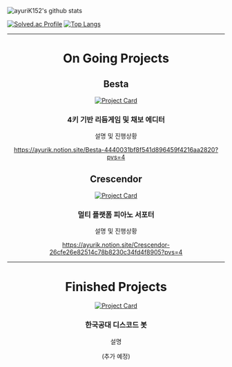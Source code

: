 <div align="center">

<div align="left">
  
![ayuriK152's github stats](https://github-readme-stats.vercel.app/api?username=ayuriK152&show_icons=true&theme=cobalt)

[![Solved.ac Profile](http://mazassumnida.wtf/api/v2/generate_badge?boj=khj566977)](https://solved.ac/khj566977)
[![Top Langs](https://github-readme-stats.vercel.app/api/top-langs/?username=ayuriK152&layout=compact)](https://github.com/anuraghazra/github-readme-stats)

</div>

---

# On Going Projects

## Besta

[![Project Card](https://github-readme-stats.vercel.app/api/pin/?username=ayuriK152&repo=Besta&show_owner=true)](https://github.com/ayuriK152/Besta)

### 4키 기반 리듬게임 및 채보 에디터

설명 및 진행상황

https://ayurik.notion.site/Besta-4440031bf8f541d896459f4216aa2820?pvs=4

## Crescendor

[![Project Card](https://github-readme-stats.vercel.app/api/pin/?username=ayuriK152&repo=Crescendor&show_owner=true)](https://github.com/ayuriK152/Crescendor)

### 멀티 플랫폼 피아노 서포터

설명 및 진행상황

https://ayurik.notion.site/Crescendor-26cfe26e82514c78b8230c34fd4f8905?pvs=4

---

# Finished Projects

[![Project Card](https://github-readme-stats.vercel.app/api/pin/?username=ayuriK152&repo=SAMS&show_owner=true)](https://github.com/ayuriK152/SAMS)

### 한국공대 디스코드 봇

설명

(추가 예정)

</div>

